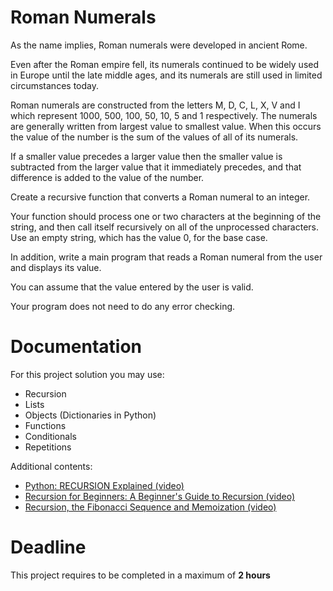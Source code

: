 # Roman Numerals

As the name implies, Roman numerals were developed in ancient Rome. 

Even after the Roman empire fell, its numerals continued to be widely used in Europe until the
late middle ages, and its numerals are still used in limited circumstances today. 

Roman numerals are constructed from the letters M, D, C, L, X, V and I which represent 1000, 500, 100, 50, 10, 5 and 1 respectively. The numerals are generally written from largest value to smallest value. When this occurs the value of the number is the sum of the values of all of its numerals. 

If a smaller value precedes a larger value then the smaller value is subtracted from the larger value that it immediately
precedes, and that difference is added to the value of the number.

Create a recursive function that converts a Roman numeral to an integer. 

Your function should process one or two characters at the beginning of the string, and then call itself recursively on all of the unprocessed characters. Use an empty string, which has the value 0, for the base case. 

In addition, write a main program that reads a Roman numeral from the user and displays its value. 

You can assume that the value
entered by the user is valid. 

Your program does not need to do any error checking.
 	 	 	 			 
# Documentation

For this project solution you may use:

- Recursion
- Lists
- Objects (Dictionaries in Python)
- Functions
- Conditionals
- Repetitions

Additional contents:

- [Python: RECURSION Explained (video)](https://www.youtube.com/watch?v=wMNrSM5RFMc)
- [Recursion for Beginners: A Beginner's Guide to Recursion (video)](https://www.youtube.com/watch?v=AfBqVVKg4GE)
- [Recursion, the Fibonacci Sequence and Memoization (video)](https://www.youtube.com/watch?v=Qk0zUZW-U_M)

# Deadline

This project requires to be completed in a maximum of **2 hours**
